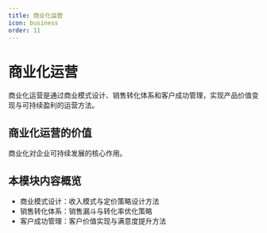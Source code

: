 ```yaml
---
title: 商业化运营
icon: business
order: 11
---
```


# 商业化运营

商业化运营是通过商业模式设计、销售转化体系和客户成功管理，实现产品价值变现与可持续盈利的运营方法。

## 商业化运营的价值

商业化对企业可持续发展的核心作用。

## 本模块内容概览

- 商业模式设计：收入模式与定价策略设计方法
- 销售转化体系：销售漏斗与转化率优化策略
- 客户成功管理：客户价值实现与满意度提升方法

